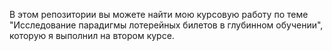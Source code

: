 В этом репозитории вы можете найти мою курсовую работу по теме "Исследование парадигмы лотерейных билетов в глубинном обучении", которую я выполнил на втором курсе.
